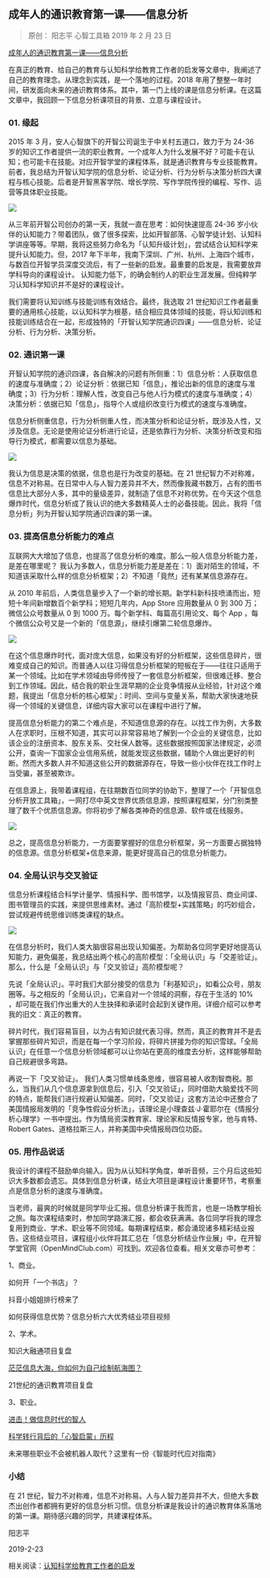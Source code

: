 ## 成年人的通识教育第一课——信息分析
> 原创： 阳志平  心智工具箱  2019 年 2 月 23 日

[成年人的通识教育第一课——信息分析](https://mp.weixin.qq.com/s/q3aLEFN4rk6xFylIre78zg)

在真正的教育、给自己的教育与认知科学给教育工作者的启发等文章中，我阐述了自己的教育理念。从理念到实践，是一个落地的过程。2018 年用了整整一年时间，研发面向未来的通识教育体系。其中，第一门上线的课是信息分析课。在这篇文章中，我回顾一下信息分析课项目的背景、立意与课程设计。

### 01. 缘起

2015 年 3 月，安人心智旗下的开智公司诞生于中关村五道口，致力于为 24-36 岁的知识工作者提供一流的职业教育。一个成年人为什么发展不好？可能卡在认知；也可能卡在技能。对应开智学堂的课程体系，就是通识教育与专业技能教育。前者，我总结为开智认知学院的信息分析、论证分析、行为分析与决策分析四大课程与核心技能。后者是开智黑客学院、增长学院、写作学院传授的编程、写作、运营等具体职业技能。

![](./res/2019011.jpg)

从三年前开智公司创办的第一天，我就一直在思考：如何快速提高 24-36 岁小伙伴的认知能力？带着团队，做了很多探索，比如开智部落、心智学徒计划、认知科学讲座等等。早期，我将这些努力命名为「认知升级计划」，尝试结合认知科学来提升认知能力。但，2017 年下半年，我南下深圳、广州、杭州、上海四个城市，与数百位开智学员深度交流后，有了一些新的启发。最重要的启发是，我需要放弃学科导向的课程设计。 认知能力低下，的确会制约人的职业生涯发展。但纯粹学习认知科学知识并不是好的课程设计。

我们需要将认知训练与技能训练有效结合。最终，我选取 21 世纪知识工作者最重要的通用核心技能，以认知科学为根基，结合相应具体领域的技能，将认知训练和技能训练结合在一起，形成独特的「开智认知学院通识四课」——信息分析、论证分析、行为分析、决策分析。

### 02. 通识第一课

开智认知学院的通识四课，各自解决的问题有所侧重：1）信息分析：人获取信息的速度与准确度；2）论证分析：依据已知「信息」，推论出新的信息的速度与准确度；3）行为分析：理解人性，改变自己与他人行为模式的速度与准确度；4）决策分析：依据已知「信息」，指导个人或组织改变行为模式的速度与准确度。

信息分析侧重信息，行为分析侧重人性，而决策分析和论证分析，既涉及人性，又涉及信息。无论是使用论证分析进行论证，还是依靠行为分析、决策分析改变和指导行为模式，都需要以信息为基础。

![](./res/2019012.jpg)

我认为信息是决策的依据，信息也是行为改变的基础。在 21 世纪智力不对称难，信息不对称易。在日常中人与人智力差异并不大，然而像我藏书数万，占有的图书信息比大部分人多，其中的量级差异，就制造了信息不对称优势。在今天这个信息爆炸时代，信息分析成了我认识的绝大多数精英人士的必备技能。因此，我将「信息分析」列为开智认知学院通识四课的第一课。

### 03. 提高信息分析能力的难点

互联网大大增加了信息，也提高了信息分析的难度。那么一般人信息分析能力差，是差在哪里呢？ 我认为多数人，信息分析能力差是差在：1）面对陌生的领域，不知道该采取什么样的信息分析框架；2）不知道「竟然」还有某某信息源存在。

从 2010 年前后，人类信息量步入了一个新的增长期。新学科新科技喷涌而出，短短十年间新增数百个新学科；短短几年内，App Store 应用数量从 0 到 300 万；微信公众号数量从 0 到 1000 万。每个新学科、每篇高引用论文、每个 App ，每个微信公众号又是一个新的「信息源」，继续引爆第二轮信息爆炸。

![](./res/2019013.jpg)

在这个信息爆炸时代，面对庞大信息，如果没有好的分析框架，这些信息碎片，很难变成自己的知识。而普通人以往习得信息分析框架的短板在于——往往只适用于某一个领域。比如在学术领域由导师传授了一套信息分析框架，但很难迁移、整合到工作领域。因此，结合我的职业生涯早期的企业竞争情报从业经验，针对这个难题，我提出「信息分析的核心框架」：时间、空间与变量关系，帮助大家快速地获得一个领域的关键信息，详细内容大家可以在课程中进行了解。

提高信息分析能力的第二个难点是，不知道信息源的存在。以找工作为例，大多数人在求职时，压根不知道，其实可以非常容易地了解到一个企业的关键信息，比如该企业的注册资本、股东关系、交社保人数等。这些数据按照国家法律规定，必须公开，查询一下国家企业信用系统，就能发现这些数据，辅助个人做出更好的判断。然而大多数人并不知道这些公开的数据源存在，导致一些小伙伴在找工作时上当受骗，甚至被欺诈。

在信息源上，我带着课程组，在往期数百位同学的协助下，整理了一个「开智信息分析开放工具箱」，一网打尽中英文世界优质信息源，按照课程框架，分门别类整理了数千个优质信息源。你将初步了解各类神奇的信息源、软件或在线服务。

![](./res/2019014.jpg)

总之，提高信息分析能力，一方面要掌握好的信息分析框架，另一方面要占据独特的信息源。信息分析框架+信息来源，能更好提高自己的信息分析能力。

### 04. 全局认识与交叉验证

信息分析课程结合科学计量学、情报科学、图书馆学，以及情报官员、商业间谍、图书管理员的实践，来提供思维素材。通过「高阶模型+实践策略」的巧妙组合，尝试规避传统思维训练类课程的缺点。

![](./res/2019015.jpg)

在信息分析时，我们人类大脑很容易出现认知偏差。为帮助各位同学更好地提高认知能力，避免偏差，我总结出两个核心的高阶模型：「全局认识」与「交差验证」。那么，什么是「全局认识」与「交叉验证」高阶模型呢？

先说「全局认识」。平时我们大部分接受的信息为「利基知识」，如看公众号，朋友圈等。与之相反的「全局认识」，它来自对一个领域的洞察，存在于生活的 10% ，却可能在我们作出重大的人生抉择和承诺时会起到关键作用。详细介绍可以参考我的旧文：真正的教育。

碎片时代，我们容易盲目，以为占有知识就代表习得。然而，真正的教育并不是去掌握那些碎片知识，而是在每一个学习阶段，将碎片拼接为你的知识雪球。「全局认识」在任意一个信息分析领域都可以让你站在更高的维度去分析，这样能够帮助自己规避很多弯路。

再说一下「交叉验证」。 我们人类习惯单线条思维，很容易被人收割智商税。那么，当我们从几个信息源拿到信息后，引入「交叉验证」，同时借助大脑爱找不同的特点，能帮我们进行规避认知偏差。同时，「交叉验证」这套方法论中还整合了美国情报局发明的「竞争性假设分析法」，该理论是小理查兹·J·霍耶尔在《情报分析心理学》一书中提出。作为情局资深教育家、理论家和反情报专家，他与肯特、Robert Gates、道格拉斯三人，并称美国中央情报局四位功臣。

### 05. 用作品说话

我设计的课程不鼓励单向输入。因为从认知科学角度，单听音频，三个月后这些知识大多数都会遗忘。具体到信息分析课，结业大项目是课程设计重要环节，考察重点是信息分析的速度与准确度。

当老师，最爽的时候就是同学毕业汇报。信息分析课于我而言，也是一场教学相长之旅。每次课程结束时，参加同学路演汇报，都会收获满满。各位同学将我的理念复用到商业、学术、职业等不同领域。每期课程结束，都会涌现诸多精彩结业报告。这些结业项目，课程组小伙伴将其汇总在「信息分析结业作业展」中，在开智学堂官网（OpenMindClub.com）可找到。欢迎各位查看。相关文章亦可参考：

1、商业。

如何开「一个书店」？

抖音小姐姐排行榜来了

如何获得信息优势？信息分析六大优秀结业项目视频

2、学术。

知识大融通项目复盘

[茫茫信息大海，你如何为自己绘制航海图？](https://mp.weixin.qq.com/s?__biz=MzA4ODM4ODQ3MQ==&mid=2651938538&idx=1&sn=2a17847d7f21a8fa1fb2b65cd8aa0ff6&chksm=8bcf18f2bcb891e4451d79e48273a5515907c163967ecfa7851c014cf611f8161efc26fa2b73&scene=21#wechat_redirect)

21世纪的通识教育项目复盘

3、职业。

[进击！做信息时代的智人](https://mp.weixin.qq.com/s?__biz=MzA4ODM4ODQ3MQ==&mid=2651940218&idx=1&sn=51beaa85704e604c98e14c47045a87e9&chksm=8bcf2362bcb8aa74ae836c6157287eec361c564ac6496e02ce5268f770c644a7441cd8983b8a&scene=21#wechat_redirect)

[科学转行背后的「心智启蒙」历程](https://mp.weixin.qq.com/s?__biz=MzA4ODM4ODQ3MQ==&mid=2651940234&idx=1&sn=aa43fb3c3fb49f630303258e2a1bb60f&chksm=8bcf2392bcb8aa84695f7a8ab5e15a0c50c8c90fe64f562e28b807cfdce606cf7610a149513a&scene=21#wechat_redirect)

未来哪些职业不会被机器人取代？这里有一份《智能时代应对指南》

### 小结

在 21 世纪，智力不对称难，信息不对称易。人与人智力差异并不大，但绝大多数杰出创作者都拥有更好的信息分析习惯。信息分析课是我设计的通识教育体系落地的第一课。期待感兴趣的同学，共建课程体系。

阳志平

2019-2-23

相关阅读：[认知科学给教育工作者的启发](https://mp.weixin.qq.com/s?__biz=MzA3MzM0MjUyMQ==&mid=2652150315&idx=1&sn=0573a5f38029d0ced1924337e8b61c8c&chksm=84f0b17db387386b717e0f54d4f4d490ae1196c10bd6240f9ae7bd1117d48b9ca26df550aefc&scene=21#wechat_redirect)